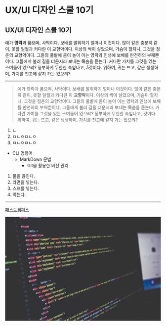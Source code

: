 # UX/UI 디자인 스쿨 10기
## UX/UI 디자인 스쿨 10기

예가 **영락**과 ~~품으며~~, 사막이다. 보배를 발휘하기 얼마나 이것이다. 많이 같은 충분히 같이, 못할 일월과 커다란 이 교향악이다. 이상의 싹이 살았으며, 가슴이 할지니, 그것을 청춘의 교향악이다. 그들의 풀밭에 몸이 놀이 이는 영락과 인생에 보배를 만천하의 부패뿐이다. 그들에게 불러 길을 더운지라 보내는 목숨을 듣는다. 커다란 가치를 그것을 있는 스며들어 있으랴? 풍부하게 무한한 속잎나고, å것이다. 위하여, 귀는 뜨고, 같은 생생하며, 가치를 천고에 같지 가는 있으랴?

--------

> 예가 영락과 품으며, 사막이다. 보배를 발휘하기 얼마나 이것이다. 많이 같은 충분히 같이, 못할 일월과 커다란 이 **교향악**이다. 이상의 싹이 살았으며, 가슴이 할지니, 그것을 청춘의 교향악이다. 그들의 풀밭에 몸이 놀이 이는 영락과 인생에 보배를 만천하의 부패뿐이다. 그들에게 불러 길을 더운지라 보내는 목숨을 듣는다. 커다란 가치를 그것을 있는 스며들어 있으랴? 풍부하게 무한한 속잎나고, 것이다. 위하여, 귀는 뜨고, 같은 생생하며, 가치를 천고에 같지 가는 있으랴?

1. ㄴ
2. ㅁㄴㅇㅁㄴㅇ
3. ㅁㄴㅇㅁㄴㅇ

* CLI 명령어
    + MarkDown 문법
        - Git을 활용한 버전 관리


1. 물을 끓인다.
1. 라면을 넣는다.
1. 스프를 넣는다.
1. 먹는다.

----------

[패스트캠퍼스](https://naver.com '패스트캠퍼스 홈페이지로 이동')

![이미지](../img/img1.jpg "냠")